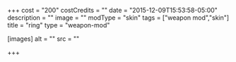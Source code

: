+++
cost = "200"
costCredits = ""
date = "2015-12-09T15:53:58-05:00"
description = ""
image = ""
modType = "skin"
tags = ["weapon mod","skin"]
title = "ring"
type = "weapon-mod"

[images]
  alt = ""
  src = ""

+++
